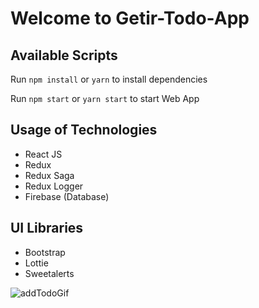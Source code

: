 # Welcome to Getir-Todo-App

## Available Scripts

Run `npm install` or `yarn` to install dependencies

Run `npm start` or `yarn start` to start Web App 

## Usage of Technologies

- React JS
- Redux
- Redux Saga
- Redux Logger
- Firebase (Database)

## UI Libraries

- Bootstrap
- Lottie
- Sweetalerts


![addTodoGif](https://user-images.githubusercontent.com/67753295/159177678-345085ea-7eb5-4b7e-93c0-e3e2f93b2d79.gif)
